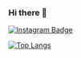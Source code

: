 ### Hi there 👋

[![Instagram Badge](https://img.shields.io/badge/-Instagram-C13584?style=flat-quare&labelColor=C13584&logo=instagram&logoColor=white&link=link)](link) 

[![Top Langs](https://github-readme-stats.vercel.app/api/top-langs/?username=sametcp)](https://github.com/anuraghazra/github-readme-stats)

